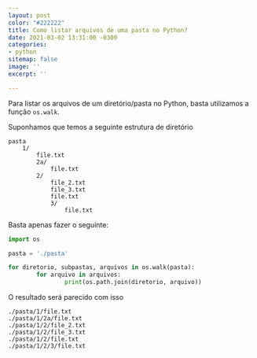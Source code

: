 ```yaml
---
layout: post
color: "#222222"
title: Como listar arquivos de uma pasta no Python?
date: 2021-03-02 13:31:00 -0300
categories:
- python
sitemap: false
image: ''
excerpt: ''

---
```

Para listar os arquivos de um diretório/pasta no Python, basta utilizamos a função `os.walk`.

Suponhamos que temos a seguinte estrutura de diretório

```text
pasta
    1/
        file.txt
        2a/
            file.txt
        2/
            file_2.txt
            file_3.txt
            file.txt
            3/
                file.txt
```

Basta apenas fazer o seguinte:

```python
import os

pasta = './pasta'

for diretorio, subpastas, arquivos in os.walk(pasta):
        for arquivo in arquivos:
                print(os.path.join(diretorio, arquivo))
```

O resultado será parecido com isso

```text
./pasta/1/file.txt
./pasta/1/2a/file.txt
./pasta/1/2/file_2.txt
./pasta/1/2/file_3.txt
./pasta/1/2/file.txt
./pasta/1/2/3/file.txt
```